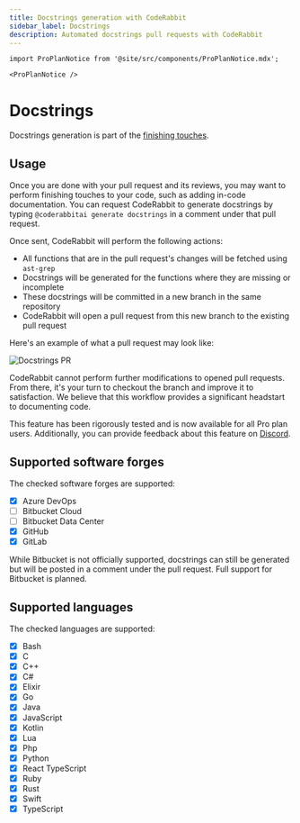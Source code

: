 ```yaml
---
title: Docstrings generation with CodeRabbit
sidebar_label: Docstrings
description: Automated docstrings pull requests with CodeRabbit
---
```


```mdx-code-block
import ProPlanNotice from '@site/src/components/ProPlanNotice.mdx';

<ProPlanNotice />
```

# Docstrings

Docstrings generation is part of the [finishing touches](/future-development#finishing-touches).

## Usage

Once you are done with your pull request and its reviews, you may want to perform finishing touches to your code, such as adding in-code documentation. You can request CodeRabbit to generate docstrings by typing `@coderabbitai generate docstrings` in a comment under that pull request.

Once sent, CodeRabbit will perform the following actions:

- All functions that are in the pull request's changes will be fetched using `ast-grep`
- Docstrings will be generated for the functions where they are missing or incomplete
- These docstrings will be committed in a new branch in the same repository
- CodeRabbit will open a pull request from this new branch to the existing pull request

Here's an example of what a pull request may look like:

![Docstrings PR](/img/finishing-touches/docstrings-pull-request.png)

CodeRabbit cannot perform further modifications to opened pull requests. From there, it's your turn to checkout the branch and improve it to satisfaction. We believe that this workflow provides a significant headstart to documenting code.

This feature has been rigorously tested and is now available for all Pro plan users. Additionally, you can provide feedback about this feature on [Discord](https://discord.com/channels/1134356397673414807/1317286905557287022).

## Supported software forges

The checked software forges are supported:

- [x] Azure DevOps
- [ ] Bitbucket Cloud
- [ ] Bitbucket Data Center
- [x] GitHub
- [x] GitLab

While Bitbucket is not officially supported, docstrings can still be generated but will be posted in a comment under the pull request. Full support for Bitbucket is planned.

## Supported languages

The checked languages are supported:

- [x] Bash
- [x] C
- [x] C++
- [x] C#
- [x] Elixir
- [x] Go
- [x] Java
- [x] JavaScript
- [x] Kotlin
- [x] Lua
- [x] Php
- [x] Python
- [x] React TypeScript
- [x] Ruby
- [x] Rust
- [x] Swift
- [x] TypeScript
